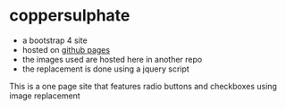 # coppersulphate
- a bootstrap 4 site
- hosted on [github pages](https://andrewfandrew.github.io/coppersulphate/)
- the images used are hosted here in another repo
- the replacement is done using a jquery script

This is a one page site that features radio buttons and checkboxes using image replacement
